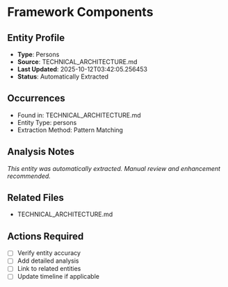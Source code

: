 # Framework Components

## Entity Profile
- **Type**: Persons
- **Source**: TECHNICAL_ARCHITECTURE.md
- **Last Updated**: 2025-10-12T03:42:05.256453
- **Status**: Automatically Extracted

## Occurrences
- Found in: TECHNICAL_ARCHITECTURE.md
- Entity Type: persons
- Extraction Method: Pattern Matching

## Analysis Notes
*This entity was automatically extracted. Manual review and enhancement recommended.*

## Related Files
- TECHNICAL_ARCHITECTURE.md

## Actions Required
- [ ] Verify entity accuracy
- [ ] Add detailed analysis
- [ ] Link to related entities
- [ ] Update timeline if applicable
